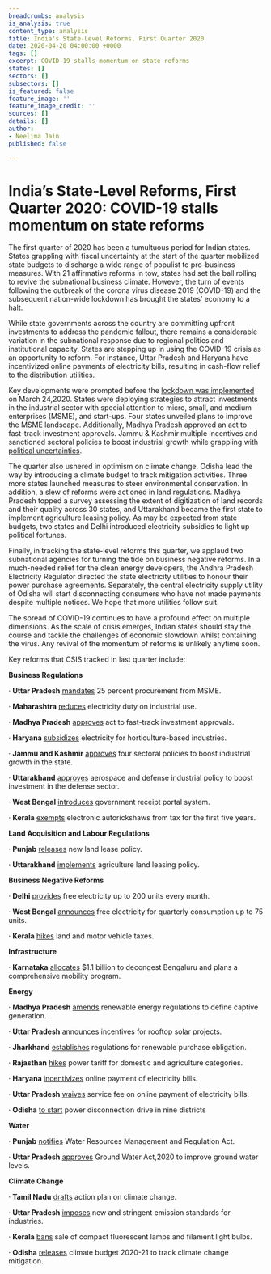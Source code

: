 ```yaml
---
breadcrumbs: analysis
is_analysis: true
content_type: analysis
title: India's State-Level Reforms, First Quarter 2020
date: 2020-04-20 04:00:00 +0000
tags: []
excerpt: COVID-19 stalls momentum on state reforms
states: []
sectors: []
subsectors: []
is_featured: false
feature_image: ''
feature_image_credit: ''
sources: []
details: []
author:
- Neelima Jain
published: false

---
```

# India’s State-Level Reforms, First Quarter 2020: COVID-19 stalls momentum on state reforms

The first quarter of 2020 has been a tumultuous period for Indian states. States grappling with fiscal uncertainty at the start of the quarter mobilized state budgets to discharge a wide range of populist to pro-business measures. With 21 affirmative reforms in tow, states had set the ball rolling to revive the subnational business climate. However, the turn of events following the outbreak of the corona virus disease 2019 (COVID-19) and the subsequent nation-wide lockdown has brought the states’ economy to a halt.

While state governments across the country are committing upfront investments to address the pandemic fallout, there remains a considerable variation in the subnational response due to regional politics and institutional capacity. States are stepping up in using the COVID-19 crisis as an opportunity to reform. For instance, Uttar Pradesh and Haryana have incentivized online payments of electricity bills, resulting in cash-flow relief to the distribution utilities.

Key developments were prompted before the [lockdown was implemented](https://www.mha.gov.in/sites/default/files/Guidelines.pdf) on March 24,2020. States were deploying strategies to attract investments in the industrial sector with special attention to micro, small, and medium enterprises (MSME), and start-ups. Four states unveiled plans to improve the MSME landscape. Additionally, Madhya Pradesh approved an act to fast-track investment approvals. Jammu & Kashmir multiple incentives and sanctioned sectoral policies to boost industrial growth while grappling with [political uncertainties](https://www.thehindu.com/opinion/op-ed/preparing-for-a-new-political-field-in-jk/article31382917.ece).

The quarter also ushered in optimism on climate change. Odisha lead the way by introducing a climate budget to track mitigation activities. Three more states launched measures to steer environmental conservation. In addition, a slew of reforms were actioned in land regulations. Madhya Pradesh topped a survey assessing the extent of digitization of land records and their quality across 30 states, and Uttarakhand became the first state to implement agriculture leasing policy. As may be expected from state budgets, two states and Delhi introduced electricity subsidies to light up political fortunes.

Finally, in tracking the state-level reforms this quarter, we applaud two subnational agencies for turning the tide on business negative reforms. In a much-needed relief for the clean energy developers, the Andhra Pradesh Electricity Regulator directed the state electricity utilities to honour their power purchase agreements. Separately, the central electricity supply utility of Odisha will start disconnecting consumers who have not made payments despite multiple notices. We hope that more utilities follow suit.

The spread of COVID-19 continues to have a profound effect on multiple dimensions. As the scale of crisis emerges, Indian states should stay the course and tackle the challenges of economic slowdown whilst containing the virus. Any revival of the momentum of reforms is unlikely anytime soon.

Key reforms that CSIS tracked in last quarter include:

**Business Regulations**

· **Uttar Pradesh** [mandates](https://www.business-standard.com/article/economy-policy/uttar-pradesh-mandates-25-procurement-from-msmes-by-govt-depts-and-psus-120031500563_1.html) 25 percent procurement from MSME.

· **Maharashtra** [reduces](https://timesofindia.indiatimes.com/city/mumbai/industries-to-get-power-duty-sops/articleshow/74518799.cms) electricity duty on industrial use.

· **Madhya Pradesh** [approves](https://www.news18.com/news/india/mp-govt-gives-nod-to-act-to-fast-track-fresh-investments-2508727.html) act to fast-track investment approvals.

· **Haryana** [subsidizes](http://www.uniindia.com/haryana-to-subsidize-electricity-rates-for-horticulture-based-industries-cold-supply-chains/north/news/1838280.html) electricity for horticulture-based industries.

· **Jammu and Kashmir** [approves](https://economictimes.indiatimes.com/small-biz/productline/power-generation/renewable-energy-four-sectoral-policies-approved-to-boost-industrial-growth-in-jk/articleshow/74770571.cms?from=mdr) four sectoral policies to boost industrial growth in the state.

· **Uttarakhand** [approves](https://timesofindia.indiatimes.com/city/dehradun/cabinet-clears-policy-to-boost-investment-in-defence-manufacturing/articleshow/74260502.cms) aerospace and defense industrial policy to boost investment in the defense sector.

· **West Bengal** [introduces](https://www.lexplosion.in/west-bengal-government-introduces-online-payment-facility-for-various-tax-and-non-tax-receipts-through-wbifms-mobile-app/) government receipt portal system.

· **Kerala** [exempts](https://www.newindianexpress.com/states/kerala/2020/feb/08/green-vehicles-get-budget-boost-2100529.html) electronic autorickshaws from tax for the first five years.

**Land Acquisition and Labour Regulations**

· **Punjab** [releases](https://timesofindia.indiatimes.com/city/ludhiana/new-land-lease-policy-for-panchayat-lands-in-punjab-released-sets-a-target-of-rs-400-crore/articleshow/74515744.cms) new land lease policy.

· **Uttarakhand** [implements](https://www.business-standard.com/article/news-ani/uttarakhand-becomes-first-state-to-implement-agricultural-land-leasing-policy-120012101407_1.html) agriculture land leasing policy.

**Business Negative Reforms**

· **Delhi** [provides](https://www.livemint.com/politics/news/thumbs-up-for-kejriwal-model-11581444692068.html) free electricity up to 200 units every month.

· **West Bengal** [announces](https://www.firstpost.com/india/west-bengal-govt-announces-free-electricity-for-quarterly-consumption-up-to-75-units-in-state-budget-plans-to-set-up-100-msme-parks-8026481.html) free electricity for quarterly consumption up to 75 units.

· **Kerala** [hikes](https://www.business-standard.com/article/economy-policy/kerala-budget-govt-hikes-motor-vehicle-land-taxes-to-raise-funds-120020701263_1.html) land and motor vehicle taxes.

**Infrastructure**

· **Karnataka** [allocates](https://economictimes.indiatimes.com/news/politics-and-nation/karnataka-govt-gives-massive-thrust-to-decongest-bengaluru-allots-rs-8772-cr-for-city-development/articleshow/74493263.cms?from=mdr) $1.1 billion to decongest Bengaluru and plans a comprehensive mobility program.

**Energy**

· **Madhya Pradesh** [amends](https://mercomindia.com/madhya-pradesh-no-banking-facility-discom-registered-captive-renewable-projects/) renewable energy regulations to define captive generation.

· **Uttar Pradesh** [announces](https://mercomindia.com/up-announces-subsidy-residential-rooftop-solar-systems/) incentives for rooftop solar projects.

· **Jharkhand** [establishes](https://mercomindia.com/jharkhand-new-regulations-rpo/) regulations for renewable purchase obligation.

· **Rajasthan** [hikes](https://www.business-standard.com/article/pti-stories/rajasthan-power-commission-approves-up-to-11pc-hike-in-electricity-tariffs-120020601780_1.html) power tariff for domestic and agriculture categories.

· **Haryana** [incentivizes](https://www.dailypioneer.com/2020/state-editions/no-surcharge-on-electricity-bill-in-hry.html) online payment of electricity bills.

· **Uttar Pradesh** [waives](https://www.dailypioneer.com/2020/state-editions/uppcl-waives-service-fee-on-online-payment.html) service fee on online payment of electricity bills.

· **Odisha** [to start](https://economictimes.indiatimes.com/industry/energy/power/cesu-to-start-power-disconnection-drive-in-9-odisha-districts-from-thursday/articleshow/73269521.cms?from=mdr) power disconnection drive in nine districts

**Water**

· **Punjab** [notifies](https://www.business-standard.com/article/news-ani/punjab-cabinet-approves-enactment-of-water-resources-management-ordinance-120010901010_1.html) Water Resources Management and Regulation Act.

· **Uttar Pradesh** [approves](https://www.jagranjosh.com/current-affairs/up-cabinet-approves-ground-water-act-2020-to-improve-ground-water-levels-1581482680-1) Ground Water Act,2020 to improve ground water levels.

**Climate Change**

· **Tamil Nadu** [drafts](https://www.newindianexpress.com/cities/chennai/2020/feb/05/action-plan-on-climate-change-released-2099193.html) action plan on climate change.

· **Uttar Pradesh** [imposes](https://www.hindustantimes.com/noida/uttar-pradesh-notifies-new-emission-norms-experts-say-crucial-to-increase-staff-strength-of-watchdogs/story-Gs6wA5CvrmHyLwcSG3QjZN.html) new and stringent emission standards for industries.

· **Kerala** [bans](https://www.asianet.in/news/kerala-to-ban-cfl-filament-bulbs-from-november.html) sale of compact fluorescent lamps and filament light bulbs.

· **Odisha** [releases](https://www.outlookindia.com/website/story/poshan-news-odisha-leads-way-with-climate-budget/348879) climate budget 2020-21 to track climate change mitigation.